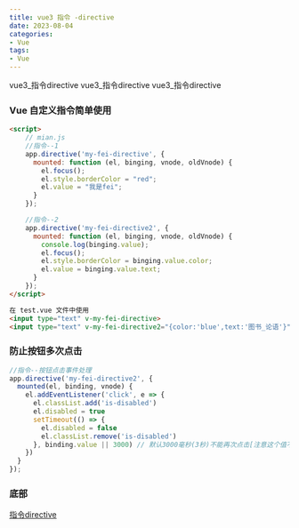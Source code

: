 ```yaml
---
title: vue3 指令 -directive
date: 2023-08-04
categories: 
- Vue
tags:
- Vue
---
```

vue3_指令directive
vue3_指令directive
vue3_指令directive

<!-- more -->

### Vue 自定义指令简单使用

```html
<script>
    // mian.js
    //指令--1
    app.directive('my-fei-directive', {
      mounted: function (el, binging, vnode, oldVnode) {
        el.focus();
        el.style.borderColor = "red";
        el.value = "我是fei";
      }
    });

    //指令--2
    app.directive('my-fei-directive2', {
      mounted: function (el, binging, vnode, oldVnode) {
        console.log(binging.value);
        el.focus();
        el.style.borderColor = binging.value.color;
        el.value = binging.value.text;
      }
    });
</script>

在 test.vue 文件中使用
<input type="text" v-my-fei-directive>
<input type="text" v-my-fei-directive2="{color:'blue',text:'图书_论语'}">
```

### 防止按钮多次点击

```js
//指令--按钮点击事件处理
app.directive('my-fei-directive2', {
  mounted(el, binding, vnode) {
    el.addEventListener('click', e => {
      el.classList.add('is-disabled')
      el.disabled = true
      setTimeout(() => {
        el.disabled = false
        el.classList.remove('is-disabled')
      }, binding.value || 3000) // 默认3000毫秒(3秒)不能再次点击[注意这个值不要特别特别大,否则会立即实现]
    })
  }
});
```





### 底部

[指令directive](https://cn.vuejs.org/guide/reusability/custom-directives.html)



























